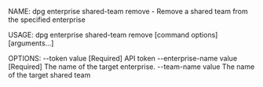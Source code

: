 NAME:
   dpg enterprise shared-team remove - Remove a shared team from the specified enterprise

USAGE:
   dpg enterprise shared-team remove [command options] [arguments...]

OPTIONS:
   --token value            [Required] API token
   --enterprise-name value  [Required] The name of the target enterprise.
   --team-name value        The name of the target shared team
   
